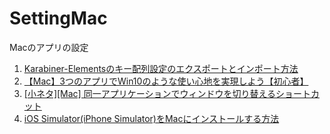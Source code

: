 # SettingMac
Macのアプリの設定
1. [Karabiner-Elementsのキー配列設定のエクスポートとインポート方法](https://panda-program.com/posts/export-config-of-karabiner-element)
1. [【Mac】3つのアプリでWin10のような使い心地を実現しよう【初心者】](https://qiita.com/YUMA-NAGAO/items/0c5874bdde813370a008)
1. [[小ネタ][Mac] 同一アプリケーションでウィンドウを切り替えるショートカット
](https://dev.classmethod.jp/articles/mac-next-window-shortcut/)
1. [iOS Simulator(iPhone Simulator)をMacにインストールする方法](https://qiita.com/yoshitake_1201/items/58f6bd5ff48dfe96be37)
